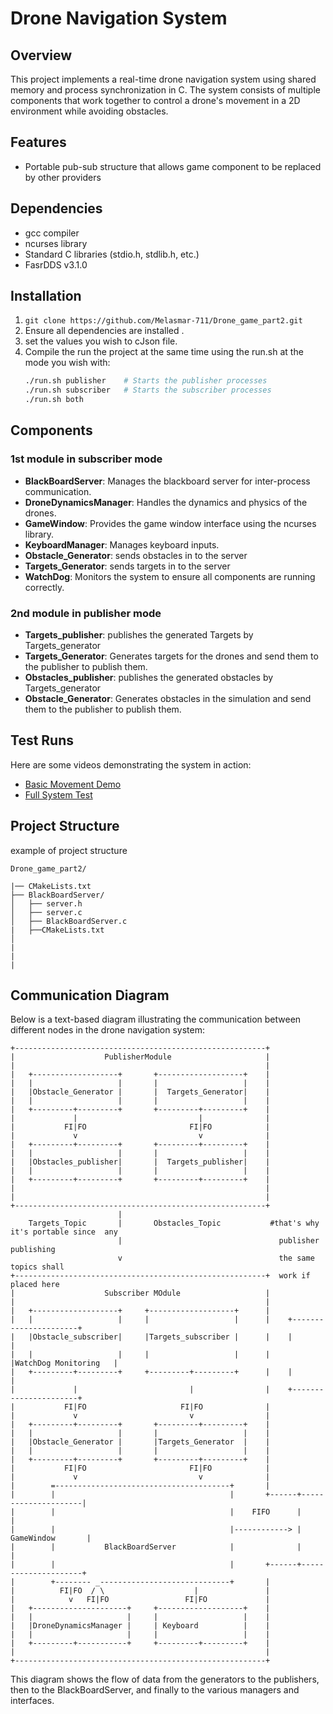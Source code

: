 # Drone Navigation System
## Overview
This project implements a real-time drone navigation system using shared memory and process synchronization in C. The system consists of multiple components that work together to control a drone's movement in a 2D environment while avoiding obstacles.

## Features
- Portable pub-sub structure that allows game component to be replaced by other providers

## Dependencies
- gcc compiler
- ncurses library
- Standard C libraries (stdio.h, stdlib.h, etc.)
- FasrDDS v3.1.0

## Installation
1. `git clone https://github.com/Melasmar-711/Drone_game_part2.git `
2. Ensure all dependencies are installed .
3. set the values you wish to cJson file.
4. Compile the run the project at the same time using the run.sh at the mode you wish with:
    ```bash
    ./run.sh publisher    # Starts the publisher processes
    ./run.sh subscriber   # Starts the subscriber processes
    ./run.sh both 
    ```


## Components
### **1st module** in subscriber mode
- **BlackBoardServer**: Manages the blackboard server for inter-process communication.
- **DroneDynamicsManager**: Handles the dynamics and physics of the drones.
- **GameWindow**: Provides the game window interface using the ncurses library.
- **KeyboardManager**: Manages keyboard inputs.
- **Obstacle_Generator**: sends  obstacles in to the server 
- **Targets_Generator**: sends  targets in to the server 
- **WatchDog**: Monitors the system to ensure all components are running correctly.



### **2nd module**  in publisher mode
- **Targets_publisher**: publishes the generated Targets by Targets_generator  
- **Targets_Generator**: Generates targets for the drones and send them to the publisher to publish them.
- **Obstacles_publisher**: publishes the generated obstacles by Targets_generator 
- **Obstacle_Generator**: Generates obstacles in the simulation and send them to the publisher to publish them.


## Test Runs
Here are some videos demonstrating the system in action:
- [Basic Movement Demo](#)
- [Full System Test](#)

## Project Structure

example of project structure
```
Drone_game_part2/ 

|── CMakeLists.txt
├── BlackBoardServer/
│   ├── server.h
│   ├── server.c
│   ├── BlackBoardServer.c
|   ├──CMakeLists.txt
│   
|
|
|

```

## Communication Diagram

Below is a text-based diagram illustrating the communication between different nodes in the drone navigation system:

```
+--------------------------------------------------------+
|                    PublisherModule                     |
|                                                        |
|   +-------------------+       +-------------------+    |
|   |                   |       |                   |    |
|   |Obstacle_Generator |       |  Targets_Generator|    |
|   |                   |       |                   |    |
|   +---------+---------+       +---------+---------+    |
|             |                           |              |
|           FI|FO                       FI|FO            |
|             v                           v              |
|   +---------+---------+       +---------+---------+    |
|   |                   |       |                   |    |
|   |Obstacles_publisher|       |  Targets_publisher|    |
|   |                   |       |                   |    |
|   +---------+---------+       +---------+---------+    |
|                                                        |
|                                                        |
+--------------------------------------------------------+
                        |
    Targets_Topic       |       Obstacles_Topic           #that's why it's portable since  any
                        |                                   publisher publishing 
                        v                                   the same topics shall 
+--------------------------------------------------------+  work if placed here
|                    Subscriber MOdule                   |
|                                                        |
|   +-------------------+     +-------------------+      |      
|   |                   |     |                   |      |    +----------------------+
|   |Obstacle_subscriber|     |Targets_subscriber |      |    |                      |
|   |                   |     |                   |      |    |WatchDog Monitoring   |
|   +---------+---------+     +---------+---------+      |    |                      |
|             |                         |                |    +----------------------+
|           FI|FO                     FI|FO              |
|             v                         v                |
|   +---------+---------+       +---------+---------+    |
|   |                   |       |                   |    |
|   |Obstacle_Generator |       |Targets_Generator  |    |
|   |                   |       |                   |    |
|   +---------+---------+       +---------+---------+    |
|           FI|FO                       FI|FO            |
|             v                           v              |
|        =---------------------------------------+       |
|        |                                       |       +------+---------------------|
|        |                                       |    FIFO      |                     |
|        |                                       |------------> |    GameWindow       |
|        |           BlackBoardServer            |              |                     |
|        |                                       |       +------+---------------------+
|        +-------- _-----------------------------+       |
|          FI|FO  / \                    |               |
|            v   FI|FO                 FI|FO             |
|   +---------------------+     +-------------------+    |
|   |                     |     |                   |    |
|   |DroneDynamicsManager |     | Keyboard          |    |
|   |                     |     |                   |    |
|   +---------+-----------+     +---------+---------+    |
|                                                        |
+--------------------------------------------------------+

```

This diagram shows the flow of data from the generators to the publishers, then to the BlackBoardServer, and finally to the various managers and interfaces.



